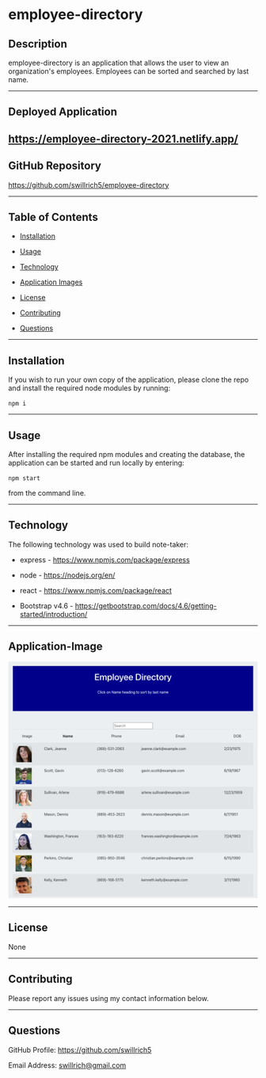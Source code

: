 # employee-directory

## Description

employee-directory is an application that allows the user to view an organization's employees.  Employees can be sorted and searched by last name.

---

## Deployed Application

https://employee-directory-2021.netlify.app/
---

## GitHub Repository

https://github.com/swillrich5/employee-directory

---

## Table of Contents

* [Installation](#installation)

* [Usage](#usage)

* [Technology](#technology)

* [Application Images](#Application-Images)

* [License](#license)

* [Contributing](#Contributing)

* [Questions](#Questions)

---

## Installation

If you wish to run your own copy of the application, please clone the repo and install the required node modules by running:

```
npm i
```

---

## Usage

After installing the required npm modules and creating the database, the application can be started and run locally by entering:

```
npm start
```
from the command line.  

---

## Technology

The following technology was used to build note-taker:

  * express - https://www.npmjs.com/package/express

  * node - https://nodejs.org/en/

  * react - https://www.npmjs.com/package/react

  * Bootstrap v4.6 - https://getbootstrap.com/docs/4.6/getting-started/introduction/

---

## Application-Image
![Screenshot](./images/employee-directory.png "Screenshot")

---


## License

None

---

## Contributing

Please report any issues using my contact information below.

---

## Questions

GitHub Profile: https://github.com/swillrich5

Email Address: swillrich@gmail.com